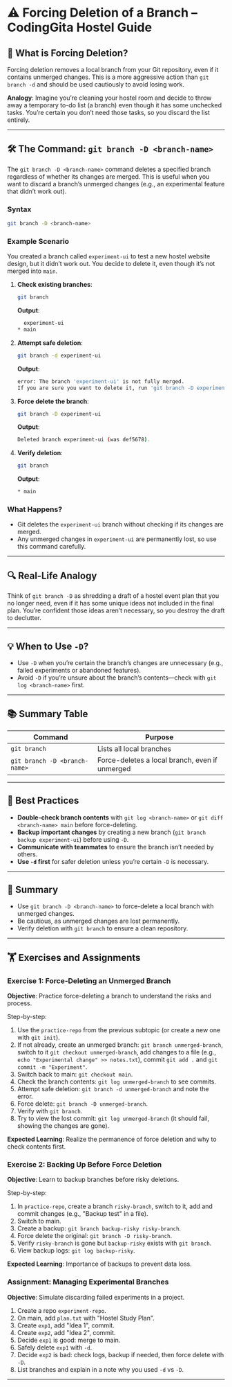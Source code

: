 # ⚠️ Forcing Deletion of a Branch – CodingGita Hostel Guide

## 📌 What is Forcing Deletion?

Forcing deletion removes a local branch from your Git repository, even if it contains unmerged changes. This is a more aggressive action than `git branch -d` and should be used cautiously to avoid losing work.

**Analogy**: Imagine you’re cleaning your hostel room and decide to throw away a temporary to-do list (a branch) even though it has some unchecked tasks. You’re certain you don’t need those tasks, so you discard the list entirely.

---

## 🛠 The Command: `git branch -D <branch-name>`

The `git branch -D <branch-name>` command deletes a specified branch regardless of whether its changes are merged. This is useful when you want to discard a branch’s unmerged changes (e.g., an experimental feature that didn’t work out).

### Syntax
```bash
git branch -D <branch-name>
```

### Example Scenario
You created a branch called `experiment-ui` to test a new hostel website design, but it didn’t work out. You decide to delete it, even though it’s not merged into `main`.

1. **Check existing branches**:
   ```bash
   git branch
   ```
   **Output**:
   ```bash
     experiment-ui
   * main
   ```

2. **Attempt safe deletion**:
   ```bash
   git branch -d experiment-ui
   ```
   **Output**:
   ```bash
   error: The branch 'experiment-ui' is not fully merged.
   If you are sure you want to delete it, run 'git branch -D experiment-ui'.
   ```

3. **Force delete the branch**:
   ```bash
   git branch -D experiment-ui
   ```
   **Output**:
   ```bash
   Deleted branch experiment-ui (was def5678).
   ```

4. **Verify deletion**:
   ```bash
   git branch
   ```
   **Output**:
   ```bash
   * main
   ```

### What Happens?
- Git deletes the `experiment-ui` branch without checking if its changes are merged.
- Any unmerged changes in `experiment-ui` are permanently lost, so use this command carefully.

---

## 🔍 Real-Life Analogy

Think of `git branch -D` as shredding a draft of a hostel event plan that you no longer need, even if it has some unique ideas not included in the final plan. You’re confident those ideas aren’t necessary, so you destroy the draft to declutter.

---

## 💡 When to Use `-D`?
- Use `-D` when you’re certain the branch’s changes are unnecessary (e.g., failed experiments or abandoned features).
- Avoid `-D` if you’re unsure about the branch’s contents—check with `git log <branch-name>` first.

---

## 📚 Summary Table

| Command              | Purpose                                      |
|----------------------|----------------------------------------------|
| `git branch`         | Lists all local branches                     |
| `git branch -D <branch-name>` | Force-deletes a local branch, even if unmerged |

---

## 🔧 Best Practices

- **Double-check branch contents** with `git log <branch-name>` or `git diff <branch-name> main` before force-deleting.
- **Backup important changes** by creating a new branch (`git branch backup experiment-ui`) before using `-D`.
- **Communicate with teammates** to ensure the branch isn’t needed by others.
- **Use `-d` first** for safer deletion unless you’re certain `-D` is necessary.

---

## 📝 Summary

- Use `git branch -D <branch-name>` to force-delete a local branch with unmerged changes.
- Be cautious, as unmerged changes are lost permanently.
- Verify deletion with `git branch` to ensure a clean repository.

---

## 🏋️ Exercises and Assignments

### Exercise 1: Force-Deleting an Unmerged Branch
**Objective**: Practice force-deleting a branch to understand the risks and process.

Step-by-step:
1. Use the `practice-repo` from the previous subtopic (or create a new one with `git init`).
2. If not already, create an unmerged branch: `git branch unmerged-branch`, switch to it `git checkout unmerged-branch`, add changes to a file (e.g., `echo "Experimental change" >> notes.txt`), commit `git add .` and `git commit -m "Experiment"`.
3. Switch back to main: `git checkout main`.
4. Check the branch contents: `git log unmerged-branch` to see commits.
5. Attempt safe deletion: `git branch -d unmerged-branch` and note the error.
6. Force delete: `git branch -D unmerged-branch`.
7. Verify with `git branch`.
8. Try to view the lost commit: `git log unmerged-branch` (it should fail, showing the changes are gone).

**Expected Learning**: Realize the permanence of force deletion and why to check contents first.

### Exercise 2: Backing Up Before Force Deletion
**Objective**: Learn to backup branches before risky deletions.

Step-by-step:
1. In `practice-repo`, create a branch `risky-branch`, switch to it, add and commit changes (e.g., "Backup test" in a file).
2. Switch to main.
3. Create a backup: `git branch backup-risky risky-branch`.
4. Force delete the original: `git branch -D risky-branch`.
5. Verify `risky-branch` is gone but `backup-risky` exists with `git branch`.
6. View backup logs: `git log backup-risky`.

**Expected Learning**: Importance of backups to prevent data loss.

### Assignment: Managing Experimental Branches
**Objective**: Simulate discarding failed experiments in a project.

1. Create a repo `experiment-repo`.
2. On main, add `plan.txt` with "Hostel Study Plan".
3. Create `exp1`, add "Idea 1", commit.
4. Create `exp2`, add "Idea 2", commit.
5. Decide `exp1` is good: merge to main.
6. Safely delete `exp1` with `-d`.
7. Decide `exp2` is bad: check logs, backup if needed, then force delete with `-D`.
8. List branches and explain in a note why you used `-d` vs `-D`.


---
